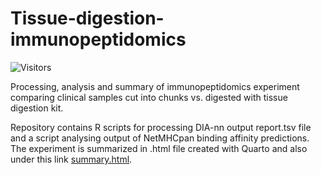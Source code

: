 # Tissue-digestion-immunopeptidomics

![Visitors](https://api.visitorbadge.io/api/visitors?path=https%3A%2F%2Fgithub.com%2FMartynaMu%2FTissue-digestion-immunopeptidomics&label=VISITORS&countColor=%2337d67a&style=flat)

Processing, analysis and summary of immunopeptidomics experiment comparing clinical samples cut into chunks vs. digested with tissue digestion kit.

Repository contains R scripts for processing DIA-nn output report.tsv file and a script analysing output of NetMHCpan binding affinity predictions. The experiment is summarized in .html file created with Quarto and also under this link [summary.html](https://raw.githack.com/MartynaMu/Tissue-digestion-immunopeptidomics/main/summary.html).
